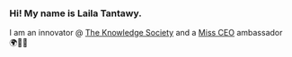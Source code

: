 ### Hi! My name is Laila Tantawy.
I am an innovator @ [The Knowledge Society](https://www.tks.world/) and a [Miss CEO](https://www.missceo.org/) ambassador 🌍✌🏼

<!--
**laila-tntwy/laila-tntwy** is a ✨ _special_ ✨ repository because its `README.md` (this file) appears on your GitHub profile.

Here are some ideas to get you started:

- 🔭  I’m currently working on ...
- 🌱 I’m currently learning ...
- 👯 I’m looking to collaborate on ...
- 🤔 I’m looking for help with ...
- 💬 Ask me about ...
- 📫 How to reach me: ...
- 😄 Pronouns: ...
- ⚡ Fun fact: ...
-->
